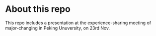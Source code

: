 # About this repo

This repo includes a presentation at the experience-sharing meeting of major-changing in Peking Unuversity, on 23rd Nov.
